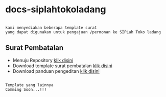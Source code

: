 # docs-siplahtokoladang

```

kami menyediakan beberapa template surat 
yang dapat digunakan untuk pengajuan /permonan ke SIPLah Toko ladang
```

## Surat Pembatalan

- Menuju Repository [klik disini](https://github.com/mexop99/docs-siplahtokoladang/tree/master/template_surat)
- Download template surat pembatalan [klik disini](https://github.com/mexop99/docs-siplahtokoladang/raw/master/template_surat/surat_pengajuan_pembatalan_PO.docx)
- Download panduan pengeditan [klik disini](https://github.com/mexop99/docs-siplahtokoladang/raw/master/template_surat/surat_pengajuan_pembatalan_PO_tutorial.pdf)

```

Template yang lainnya
Comming Soon...!!!
```